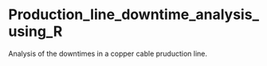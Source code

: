 # Production_line_downtime_analysis_using_R
Analysis of the downtimes in a copper cable pruduction line.
